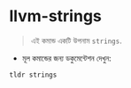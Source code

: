 # llvm-strings

> এই কমান্ড একটি উপনাম `strings`.

- মূল কমান্ডের জন্য ডকুমেন্টেশন দেখুন:

`tldr strings`
